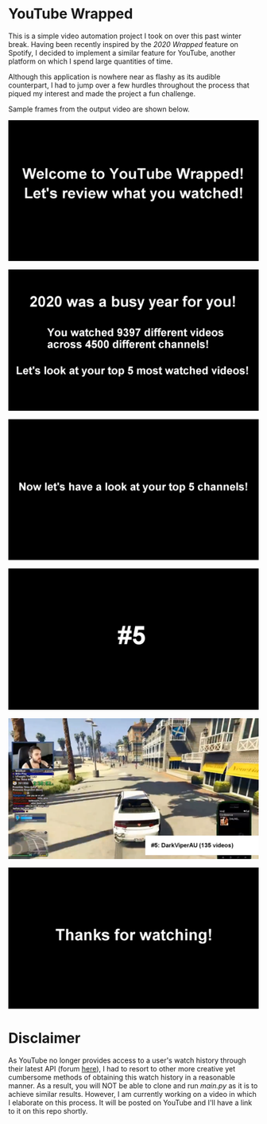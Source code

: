 # YouTube Wrapped

This is a simple video automation project I took on over this past winter break. Having been recently inspired by the *2020 Wrapped* feature on Spotify, I decided to implement a similar feature for YouTube, another platform on which I spend large quantities of time.

Although this application is nowhere near as flashy as its audible counterpart, I had to jump over a few hurdles throughout the process that piqued my interest and made the project a fun challenge.

Sample frames from the output video are shown below.

![welcome](/sample_frames/welcome.png)

![stats](/sample_frames/stats.png)

![channel_intro](/sample_frames/channel_intro.png)

![ranking](/sample_frames/ranking.png)

![clip](/sample_frames/clip.png)

![thanks_for_watching](/sample_frames/thanks_for_watching.png)

# Disclaimer

As YouTube no longer provides access to a user's watch history through their latest API (forum [here](https://issuetracker.google.com/issues/35172816)), I had to resort to other more creative yet cumbersome methods of obtaining this watch history in a reasonable manner. As a result, you will NOT be able to clone and run *main.py* as it is to achieve similar results. However, I am currently working on a video in which I elaborate on this process. It will be posted on YouTube and I'll have a link to it on this repo shortly.

